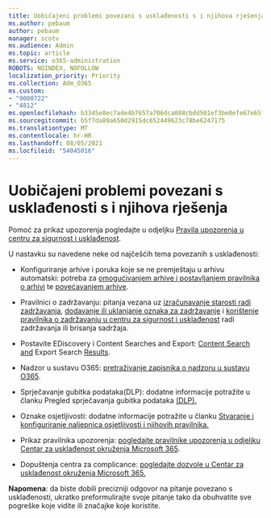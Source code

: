 ```yaml
---
title: Uobičajeni problemi povezani s usklađenosti s i njihova rješenja
ms.author: pebaum
author: pebaum
manager: scotv
ms.audience: Admin
ms.topic: article
ms.service: o365-administration
ROBOTS: NOINDEX, NOFOLLOW
localization_priority: Priority
ms.collection: Adm_O365
ms.custom:
- "9000722"
- "4812"
ms.openlocfilehash: b3345e8ec7ade4b7657a706dca088cbdd501ef3be0efe67e65facdabbaf5c98a
ms.sourcegitcommit: b5f7da89a650d2915dc652449623c78be6247175
ms.translationtype: MT
ms.contentlocale: hr-HR
ms.lasthandoff: 08/05/2021
ms.locfileid: "54045016"
---
```

# <a name="compliance-common-issues-and-resolutions"></a>Uobičajeni problemi povezani s usklađenosti s i njihova rješenja

Pomoć za prikaz upozorenja pogledajte u odjeljku [Pravila upozorenja u centru za sigurnost i usklađenost](/microsoft-365/compliance/alert-policies).

U nastavku su navedene neke od najčešćih tema povezanih s usklađenosti:

- Konfiguriranje arhive i poruka koje se ne premještaju u arhivu automatski: potreba za [omogućivanjem arhive i postavljanjem pravilnika o arhivi](/microsoft-365/compliance/set-up-an-archive-and-deletion-policy-for-mailboxes) te [povećavanjem arhive](/microsoft-365/compliance/enable-unlimited-archiving).

- Pravilnici o zadržavanju: pitanja vezana uz [izračunavanje starosti radi zadržavanja](/exchange/security-and-compliance/messaging-records-management/retention-age), [dodavanje ili uklanjanje oznaka za zadržavanje](/exchange/security-and-compliance/messaging-records-management/add-or-remove-retention-tags) i [korištenje pravilnika o zadržavanju u centru za sigurnost i usklađenost](/exchange/security-and-compliance/messaging-records-management/create-a-retention-policy) radi zadržavanja ili brisanja sadržaja.

- Postavite EDiscovery i Content Searches and Export: [Content Search and](/microsoft-365/compliance/content-search) Export Search [Results](/microsoft-365/compliance/export-search-results).

- Nadzor u sustavu O365: [pretraživanje zapisnika o nadzoru u sustavu O365](/microsoft-365/compliance/search-the-audit-log-in-security-and-compliance).

- Sprječavanje gubitka podataka(DLP): dodatne informacije potražite u članku Pregled sprječavanja gubitka podataka [(DLP).](/microsoft-365/compliance/data-loss-prevention-policies)
 
- Oznake osjetljivosti: dodatne informacije potražite u članku [Stvaranje i konfiguriranje naljepnica osjetljivosti i njihovih pravilnika.](/microsoft-365/compliance/create-sensitivity-labels)

- Prikaz pravilnika upozorenja: [pogledajte pravilnike upozorenja u odjeljku Centar za usklađenost okruženja Microsoft 365](/microsoft-365/compliance/alert-policies).

- Dopuštenja centra za complicance: [pogledajte dozvole u Centar za usklađenost okruženja Microsoft 365.](/microsoft-365/compliance/microsoft-365-compliance-center-permissions)

**Napomena**: da biste dobili precizniji odgovor na pitanje povezano s usklađenosti, ukratko preformulirajte svoje pitanje tako da obuhvatite sve pogreške koje vidite ili značajke koje koristite.
